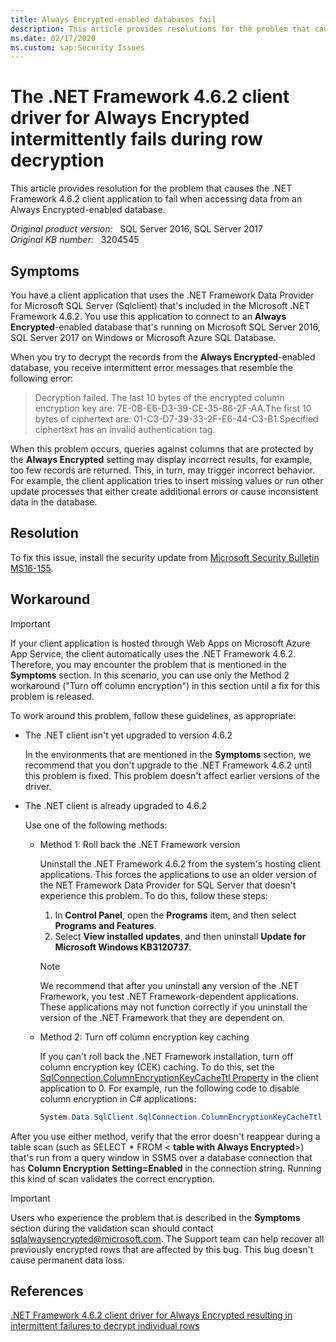```yaml
---
title: Always Encrypted-enabled databases fail
description: This article provides resolutions for the problem that causes the .NET Framework 4.6.2 client application to fail when accessing data from an Always Encrypted-enabled database.
ms.date: 02/17/2020
ms.custom: sap:Security Issues
---
```

# The .NET Framework 4.6.2 client driver for Always Encrypted intermittently fails during row decryption

This article provides resolution for the problem that causes the .NET Framework 4.6.2 client application to fail when accessing data from an Always Encrypted-enabled database.

_Original product version:_ &nbsp; SQL Server 2016, SQL Server 2017  
_Original KB number:_ &nbsp; 3204545

## Symptoms

You have a client application that uses the .NET Framework Data Provider for Microsoft SQL Server (Sqlclient) that's included in the Microsoft .NET Framework 4.6.2. You use this application to connect to an **Always Encrypted**-enabled database that's running on Microsoft SQL Server 2016, SQL Server 2017 on Windows or Microsoft Azure SQL Database.

When you try to decrypt the records from the **Always Encrypted**-enabled database, you receive intermittent error messages that resemble the following error:

> Decryption failed. The last 10 bytes of the encrypted column encryption key are: 7E-0B-E6-D3-39-CE-35-86-2F-AA.The first 10 bytes of ciphertext are: 01-C3-D7-39-33-2F-E6-44-C3-B1.Specified ciphertext has an invalid authentication tag.

When this problem occurs, queries against columns that are protected by the **Always Encrypted** setting may display incorrect results, for example, too few records are returned. This, in turn, may trigger incorrect behavior. For example, the client application tries to insert missing values or run other update processes that either create additional errors or cause inconsistent data in the database.

## Resolution

To fix this issue, install the security update from [Microsoft Security Bulletin MS16-155](/security-updates/SecurityBulletins/2016/ms16-155).

## Workaround

> [!IMPORTANT]
> If your client application is hosted through Web Apps on Microsoft Azure App Service, the client automatically uses the .NET Framework 4.6.2. Therefore, you may encounter the problem that is mentioned in the **Symptoms** section. In this scenario, you can use only the Method 2 workaround ("Turn off column encryption") in this section until a fix for this problem is released.

To work around this problem, follow these guidelines, as appropriate:

- The .NET client isn't yet upgraded to version 4.6.2

   In the environments that are mentioned in the **Symptoms** section, we recommend that you don't upgrade to the .NET Framework 4.6.2 until this problem is fixed. This problem doesn't affect earlier versions of the driver.

- The .NET client is already upgraded to 4.6.2

  Use one of the following methods:

  - Method 1: Roll back the .NET Framework version

    Uninstall the .NET Framework 4.6.2 from the system's hosting client applications. This forces the applications to use an older version of the NET Framework Data Provider for SQL Server that doesn't experience this problem. To do this, follow these steps:

    1. In **Control Panel**, open the **Programs** item, and then select **Programs and Features**.
    2. Select **View installed updates**, and then uninstall **Update for Microsoft Windows KB3120737**.

    > [!NOTE]
    > We recommend that after you uninstall any version of the .NET Framework, you test .NET Framework-dependent applications. These applications may not function correctly if you uninstall the version of the .NET Framework that they are dependent on.

  - Method 2: Turn off column encryption key caching

    If you can't roll back the .NET Framework installation, turn off column encryption key (CEK) caching. To do this, set the [SqlConnection.ColumnEncryptionKeyCacheTtl Property](/dotnet/api/system.data.sqlclient.sqlconnection.columnencryptionkeycachettl) in the client application to 0. For example, run the following code to disable column encryption in C# applications:

    ```csharp
    System.Data.SqlClient.SqlConnection.ColumnEncryptionKeyCacheTtl = TimeSpan.Zero
    ```

After you use either method, verify that the error doesn't reappear during a table scan (such as SELECT * FROM <
**table with Always Encrypted**>) that's run from a query window in SSMS over a database connection that has **Column Encryption Setting=Enabled** in the connection string. Running this kind of scan validates the correct encryption.

> [!IMPORTANT]
> Users who experience the problem that is described in the **Symptoms** section during the validation scan should contact
sqlalwaysencrypted@microsoft.com. The Support team can help recover all previously encrypted rows that are affected by this bug. This bug doesn't cause permanent data loss.

## References

[.NET Framework 4.6.2 client driver for Always Encrypted resulting in intermittent failures to decrypt individual rows](/archive/blogs/sqlreleaseservices/net-4-6-2-framework-client-driver-for-always-encrypted-resulting-in-intermittent-failures-to-decrypt-individual-rows)
